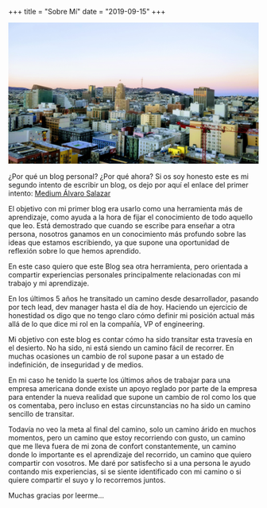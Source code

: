 +++
title = "Sobre Mí"
date = "2019-09-15"
+++


![San Francisco](./images/San_Francisco.jpg "San Francisco")

¿Por qué un blog personal? ¿Por qué ahora? Si os soy honesto este es mi segundo intento de escribir un blog, os dejo por aquí el enlace del primer intento: <a href="https://medium.com/@xala3pa" target="_blank">Medium Álvaro Salazar</a>

El objetivo con mi primer blog era usarlo como una herramienta más de aprendizaje, como ayuda a la hora de fijar el conocimiento de todo aquello que leo. Está demostrado que cuando se escribe para enseñar a otra persona, nosotros ganamos en un conocimiento más profundo sobre las ideas que estamos escribiendo, ya que supone una oportunidad de reflexión sobre lo que hemos aprendido.

En este caso quiero que este Blog sea otra herramienta, pero orientada a compartir experiencias personales principalmente relacionadas con mi trabajo y mi aprendizaje.

En los últimos 5 años he transitado un camino desde desarrollador, pasando por tech lead, dev manager hasta el día de hoy. Haciendo un ejercicio de honestidad os digo que no tengo claro cómo definir mi posición actual más allá de lo que dice mi rol en la compañía, VP of engineering.

Mi objetivo con este blog es contar cómo ha sido transitar esta travesía en el desierto. No ha sido, ni está siendo un camino fácil de recorrer. En muchas ocasiones un cambio de rol supone pasar a un estado de indefinición, de inseguridad y de medios.

En mi caso he tenido la suerte los últimos años de trabajar para una empresa americana donde existe un apoyo reglado por parte de la empresa para entender la nueva realidad que supone un cambio de rol como los que os comentaba, pero incluso en estas circunstancias no ha sido un camino sencillo de transitar.

Todavía no veo la meta al final del camino, solo un camino árido en muchos momentos, pero un camino que estoy recorriendo con gusto, un camino que me lleva fuera de mi zona de confort constantemente, un camino donde lo importante es el aprendizaje del recorrido, un camino que quiero compartir con vosotros. Me daré por satisfecho si a una persona le ayudo contando mis experiencias, si se siente identificado con mi camino o si quiere compartir el suyo y lo recorremos juntos.

Muchas gracias por leerme...
